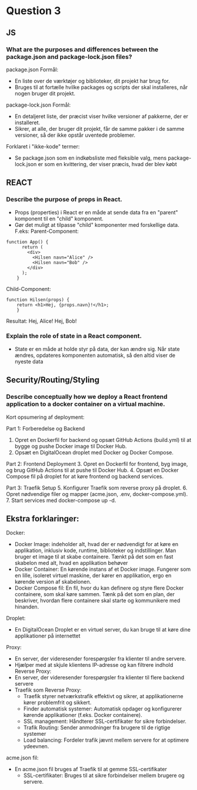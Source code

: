 # **Question 3**

## **JS**
### **What are the purposes and differences between the package.json and package-lock.json files?**

package.json
Formål:
   * En liste over de værktøjer og biblioteker, dit projekt har brug for.
   * Bruges til at fortælle hvilke packages og scripts der skal installeres, når nogen bruger dit projekt.

package-lock.json
Formål: 
   * En detaljeret liste, der præcist viser hvilke versioner af pakkerne, der er installeret.
   * Sikrer, at alle, der bruger dit projekt, får de samme pakker i de samme versioner, så der ikke opstår uventede problemer.

Forklaret i "ikke-kode" termer:
   * Se package.json som en indkøbsliste med fleksible valg, mens package-lock.json er som en kvittering, der viser præcis, hvad der blev købt

## **REACT**
### **Describe the purpose of props in React.**
* Props (properties) i React er en måde at sende data fra en "parent" komponent til en "child" komponent.
* Gør det muligt at tilpasse "child" komponenter med forskellige data. F.eks: 
Parent-Component:
```
function App() {
      return (
        <div>
          <Hilsen navn="Alice" />
          <Hilsen navn="Bob" />
        </div>
      );
    }
```
Child-Component:
```   
function Hilsen(props) {
    return <h1>Hej, {props.navn}!</h1>;
    }
```
Resultat:
Hej, Alice!
Hej, Bob!


### **Explain the role of state in a React component.**
    
* State er en måde at holde styr på data, der kan ændre sig. Når state ændres, opdateres komponenten automatisk, så den altid viser de nyeste data

## **Security/Routing/Styling**
### **Describe conceptually how we deploy a React frontend application to a docker container on a virtual machine.**

Kort opsumering af deployment:

Part 1: Forberedelse og Backend
  1. Opret en Dockerfil for backend og opsæt GitHub Actions (build.yml) til at bygge og pushe Docker image til Docker Hub.
  2. Opsæt en DigitalOcean droplet med Docker og Docker Compose.

Part 2: Frontend Deployment
  3. Opret en Dockerfil for frontend, byg image, og brug GitHub Actions til at pushe til Docker Hub.
  4. Opsæt en Docker Compose fil på droplet for at køre frontend og backend services.

Part 3: Traefik Setup
  5. Konfigurer Traefik som reverse proxy på droplet.
  6. Opret nødvendige filer og mapper (acme.json, .env, docker-compose.yml).
  7. Start services med docker-compose up -d.

## **Ekstra forklaringer:**

Docker:
* Docker Image: indeholder alt, hvad der er nødvendigt for at køre en applikation, inklusiv kode, runtime, biblioteker og indstillinger. Man bruger et image til at skabe containere. Tænkt på det som en fast skabelon med alt, hvad en applikation behøver
* Docker Container: En kørende instans af et Docker image. Fungerer som en lille, isoleret virtuel maskine, der kører en applikation, ergo en kørende version af skabelonen.
* Docker Compose fil: En fil, hvor du kan definere og styre flere Docker containere, som skal køre sammen. Tænk på det som en plan, der beskriver, hvordan flere containere skal starte og kommunikere med hinanden.

Droplet: 
* En DigitalOcean Droplet er en virtuel server, du kan bruge til at køre dine applikationer på internettet

Proxy:
* En server, der videresender forespørgsler fra klienter til andre servere.
* Hjælper med at skjule klientens IP-adresse og kan filtrere indhold
Reverse Proxy: 
* En server, der videresender forespørgsler fra klienter til flere backend servere
* Traefik som Reverse Proxy: 
  * Traefik styrer netværkstrafik effektivt og sikrer, at applikationerne kører problemfrit og sikkert.
  * Finder automatisk systemer: Automatisk opdager og konfigurerer kørende applikationer (f.eks. Docker containere).       
  * SSL management: Håndterer SSL-certifikater for sikre forbindelser.
  * Trafik Routing: Sender anmodninger fra brugere til de rigtige systemer
  * Load balancing: Fordeler trafik jævnt mellem servere for at optimere ydeevnen.
    
acme.json fil:
* En acme.json fil bruges af Traefik til at gemme SSL-certifikater
    * SSL-certifikater: Bruges til at sikre forbindelser mellem brugere og servere.
    


    
    
